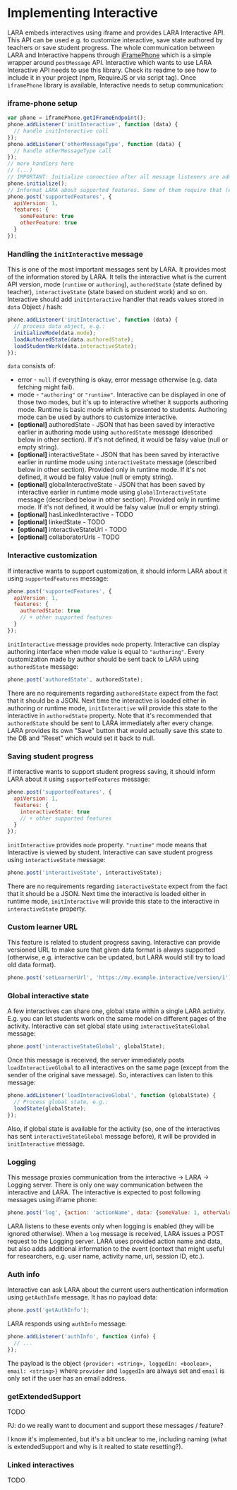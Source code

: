 # Implementing Interactive

LARA embeds interactives using iframe and provides LARA Interactive API. This API can be used e.g. to customize interactive,
save state authored by teachers or save student progress. The whole communication between LARA and Interactive
happens through [iFramePhone](https://github.com/concord-consortium/iframe-phone) which is a simple wrapper around 
`postMessage` API. Interactive which wants to use LARA Interactive API needs to use this library. Check its 
readme to see how to include it in your project (npm, RequireJS or via script tag). Once `iframePhone` library is 
available, Interactive needs to setup communication:

### iframe-phone setup
```javascript
var phone = iframePhone.getIFrameEndpoint();
phone.addListener('initInteractive', function (data) {
  // handle initInteractive call
});
phone.addListener('otherMessageType', function (data) {
  // handle otherMessageType call
});
// more handlers here 
// (...)
// IMPORTANT: Initialize connection after all message listeners are added!
phone.initialize();
// Informat LARA about supported features. Some of them require that (e.g. state authoring, student progress saving):
phone.post('supportedFeatures', {
  apiVersion: 1, 
  features: {
    someFeature: true 
    otherFeature: true
  }
});
```

### Handling the `initInteractive` message

This is one of the most important messages sent by LARA. It provides most of the information stored by LARA.
It tells the interactive what is the current API version, mode (`runtime` or `authoring`), `authoredState` (state defined by teacher), 
`interactiveState` (state based on student work) and so on. Interactive should add `initInteractive` handler that
reads values stored in `data` Object / hash:

```javascript
phone.addListener('initInteractive', function (data) {
  // process data object, e.g.:
  initializeMode(data.mode);
  loadAuthoredState(data.authoredState);
  loadStudentWork(data.interactiveState);
});  
```

`data` consists of:

 - error - `null` if everything is okay, error message otherwise (e.g. data fetching might fail).
 - mode - `"authoring"` or `"runtime"`. Interactive can be displayed in one of those two modes, but it's up to interactive whether
 it supports authoring mode. Runtime is basic mode which is presented to students. Authoring mode can be used
 by authors to customize interactive.
 - **[optional]** authoredState - JSON that has been saved by interactive earlier in authoring mode using `authoredState` message (described
 below in other section). If it's not defined, it would be falsy value (null or empty string).
 - **[optional]** interactiveState - JSON that has been saved by interactive earlier in runtime mode using `interactiveState` message (described
 below in other section). Provided only in runtime mode. If it's not defined, it would be falsy value (null or empty string).
 - **[optional]** globalInteractiveState - JSON that has been saved by interactive earlier in runtime mode using `globalInteractiveState` message (described
 below in other section). Provided only in runtime mode. If it's not defined, it would be falsy value (null or empty string).
 - **[optional]** hasLinkedInteractive - TODO
 - **[optional]** linkedState - TODO
 - **[optional]** interactiveStateUrl - TODO
 - **[optional]** collaboratorUrls - TODO
 

### Interactive customization

If interactive wants to support customization, it should inform LARA about it using `supportedFeatures` message:
 
```javascript
phone.post('supportedFeatures', {
  apiVersion: 1, 
  features: {
    authoredState: true 
    // + other supported features
  }
});  
``` 

`initInteractive` message provides `mode` property. Interactive can display authoring interface when mode value is equal
to `"authoring"`. Every customization made by author should be sent back to LARA using `authoredState` message:

```javascript
phone.post('authoredState', authoredState);  
```

There are no requirements regarding `authoredState` expect from the fact that it should be a JSON.
Next time the interactive is loaded either in authoring or runtime mode, `initInteractive` will provide this state to the interactive 
in `authoredState` property.
Note that it's recommended that `authoredState` should be sent to LARA immediately after every change. LARA provides
its own "Save" button that would actually save this state to the DB and "Reset" which would set it back to null.

### Saving student progress

If interactive wants to support student progress saving, it should inform LARA about it using `supportedFeatures` message:
 
```javascript
phone.post('supportedFeatures', {
  apiVersion: 1, 
  features: {
    interactiveState: true 
    // + other supported features
  }
});  
``` 

`initInteractive` provides `mode` property. `"runtime"` mode means that Interactive is viewed by student. Interactive
 can save student progress using `interactiveState` message:
 
 
```javascript
phone.post('interactiveState', interactiveState);  
```
 
There are no requirements regarding `interactiveState` expect from the fact that it should be a JSON.
Next time the interactive is loaded either in runtime mode, `initInteractive` will provide this state to the interactive
in `interactiveState` property.
 
### Custom learner URL

This feature is related to student progress saving. Interactive can provide versioned URL to make sure that given
data format is always supported (otherwise, e.g. interactive can be updated, but LARA would still try to load old data format).
 
```javascript
phone.post('setLearnerUrl', 'https://my.example.interactive/version/1');  
```

### Global interactive state

A few interactives can share one, global state within a single LARA activity. E.g. you can let students work on the 
same model on different pages of the activity. Interactive can set global state using `interactiveStateGlobal` message:

```javascript
phone.post('interactiveStateGlobal', globalState);
```

Once this message is received, the server immediately posts `loadInteractiveGlobal` to all interactives on the same page 
(except from the sender of the original save message). So, interactives can listen to this message:


```javascript
phone.addListener('loadInteraciveGlobal', function (globalState) {
  // Process global state, e.g.:
  loadState(globalState);
});  
```

Also, if global state is available for the activity (so, one of the interactives has sent `interactiveStateGlobal` message before),
it will be provided in `initInteractive` message. 

### Logging

This message proxies communication from the interactive → LARA → Logging server. 
There is only one way communication between the interactive and LARA. The interactive is expected to post following messages using iframe phone:

```javascript
phone.post('log', {action: 'actionName', data: {someValue: 1, otherValue: 2}});
```

LARA listens to these events only when logging is enabled (they will be ignored otherwise). 
When a `log` message is received, LARA issues a POST request to the Logging server. LARA uses provided action name and data, 
but also adds additional information to the event (context that might useful for researchers, e.g. user name, activity name, url, session ID, etc.).


### Auth info

Interactive can ask LARA about the current users authentication information using `getAuthInfo` message. It has no payload data:

```javascript
phone.post('getAuthInfo');
```

LARA responds using `authInfo` message:

```javascript
phone.addListener('authInfo', function (info) {
  // ...
});  
```

The payload is the object `{provider: <string>, loggedIn: <boolean>, email: <string>}` where `provider` and `loggedIn`
are always set and `email` is only set if the user has an email address.

### getExtendedSupport

TODO

PJ: do we really want to document and support these messages / feature? 
 
I know it's implemented, but it's a bit unclear to me, including naming (what is extendedSupport and why is it realted
to state resetting?).

### Linked interactives

TODO
